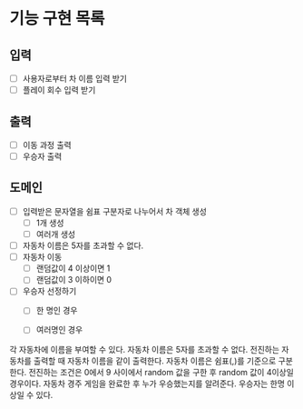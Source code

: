 # 기능 구현 목록

## 입력
- [ ] 사용자로부터 차 이름 입력 받기
- [ ] 플레이 회수 입력 받기

## 출력
- [ ] 이동 과정 출력
- [ ] 우승자 출력

## 도메인
- [ ] 입력받은 문자열을 쉼표 구분자로 나누어서 차 객체 생성
  - [ ] 1개 생성
  - [ ] 여러개 생성
- [ ] 자동차 이름은 5자를 초과할 수 없다.
- [ ] 자동차 이동
  - [ ] 랜덤값이 4 이상이면 1
  - [ ] 랜덤값이 3 이하이면 0
- [ ] 우승자 선정하기
  - [ ] 한 명인 경우
  - [ ] 여러명인 경우


각 자동차에 이름을 부여할 수 있다. 자동차 이름은 5자를 초과할 수 없다.
전진하는 자동차를 출력할 때 자동차 이름을 같이 출력한다.
자동차 이름은 쉼표(,)를 기준으로 구분한다.
전진하는 조건은 0에서 9 사이에서 random 값을 구한 후 random 값이 4이상일 경우이다.
자동차 경주 게임을 완료한 후 누가 우승했는지를 알려준다. 우승자는 한명 이상일 수 있다.